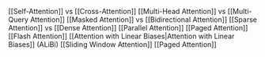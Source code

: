 [[Self-Attention]] vs [[Cross-Attention]]
[[Multi-Head Attention]] vs [[Multi-Query Attention]]
[[Masked Attention]] vs [[Bidirectional Attention]]
[[Sparse Attention]] vs [[Dense Attention]]
[[Parallel Attention]]
[[Paged Attention]]
[[Flash Attention]]
[[Attention with Linear Biases|Attention with Linear Biases]] (ALiBi)
[[Sliding Window Attention]]
[[Paged Attention]]